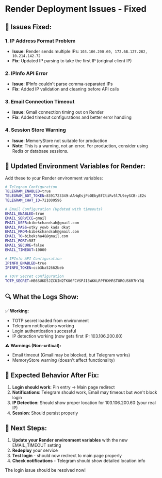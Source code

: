 # Render Deployment Issues - Fixed

## 🔧 Issues Fixed:

### 1. IP Address Format Problem
- **Issue**: Render sends multiple IPs: `103.106.200.60, 172.68.127.202, 10.214.142.72`
- **Fix**: Updated IP parsing to take the first IP (original client IP)

### 2. IPInfo API Error
- **Issue**: IPInfo couldn't parse comma-separated IPs
- **Fix**: Added IP validation and cleaning before API calls

### 3. Email Connection Timeout
- **Issue**: Gmail connection timing out on Render
- **Fix**: Added timeout configurations and better error handling

### 4. Session Store Warning
- **Issue**: MemoryStore not suitable for production
- **Note**: This is a warning, not an error. For production, consider using Redis or database sessions.

## 🚀 Updated Environment Variables for Render:

Add these to your Render environment variables:

```bash
# Telegram Configuration
TELEGRAM_ENABLED=true
TELEGRAM_BOT_TOKEN=8391723349:AAHqEsjPoOEbyBfItiRv5l7L9eySCB-LE2s
TELEGRAM_CHAT_ID=721000596

# Email Configuration (Updated with timeouts)
EMAIL_ENABLED=true
EMAIL_SERVICE=gmail
EMAIL_USER=bibekchandsah@gmail.com
EMAIL_PASS=otky yowb kada dkat
EMAIL_FROM=bibekchandsah@gmail.com
EMAIL_TO=bibeksha48@gmail.com
EMAIL_PORT=587
EMAIL_SECURE=false
EMAIL_TIMEOUT=10000

# IPInfo API Configuration
IPINFO_ENABLED=true
IPINFO_TOKEN=ccb3ba52662beb

# TOTP Secret Configuration
TOTP_SECRET=HB6SUKD5JZCUIN2TKU6FCVSPJI3WKKLRPFHXMRSTOROUS6R7HY3Q
```

## 🔍 What the Logs Show:

✅ **Working:**
- TOTP secret loaded from environment
- Telegram notifications working
- Login authentication successful
- IP detection working (now gets first IP: 103.106.200.60)

⚠️ **Warnings (Non-critical):**
- Email timeout (Gmail may be blocked, but Telegram works)
- MemoryStore warning (doesn't affect functionality)

## 🎯 Expected Behavior After Fix:

1. **Login should work**: Pin entry → Main page redirect
2. **Notifications**: Telegram should work, Email may timeout but won't block login
3. **IP Detection**: Should show proper location for 103.106.200.60 (your real IP)
4. **Session**: Should persist properly

## 🔄 Next Steps:

1. **Update your Render environment variables** with the new EMAIL_TIMEOUT setting
2. **Redeploy** your service
3. **Test login** - should now redirect to main page properly
4. **Check notifications** - Telegram should show detailed location info

The login issue should be resolved now!